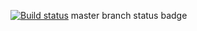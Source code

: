 [![Build status](https://ci.appveyor.com/api/projects/status/fp2t9luh7j13ht79?svg=true)](https://ci.appveyor.com/project/Stjushenka/patterns)
master branch status badge